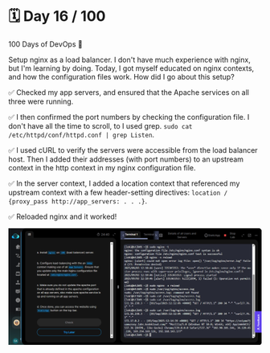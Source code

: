 # 🗓️ Day 16 / 100

100 Days of DevOps 🚀 

Setup nginx as a load balancer. I don't have much experience with nginx, but I'm learning by doing. Today, I got myself educated on nginx contexts, and how the configuration files work. How did I go about this setup?

✅ Checked my app servers, and ensured that the Apache services on all three were running. 

✅ I then confirmed the port numbers by checking the configuration file. I don't have all the time to scroll, to I used grep. `sudo cat /etc/httpd/conf/httpd.conf | grep Listen`.

✅ I used cURL to verify the servers were accessible from the load balancer host. Then I added their addresses (with port numbers) to an upstream context in the http context in my nginx configuration file.

✅ In the server context, I added a location context that referenced my upstream context with a few header-setting directives: `location / {proxy_pass http://app_servers: . . .}`.

✅ Reloaded nginx and it worked!

![](<images/day-16 2025-09-03 131517.png>)